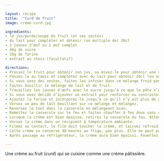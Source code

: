 ```yaml
---

layout: recipe
title:  "Curd de fruit"
image: creme-curd.jpg

ingredients:
- le jus/purée/soupe du fruit (et ses zestes)
- du lait pour compléter et obtenir (un multiple de) 20cl
- 2 jaunes d’œuf ou 1 œuf complet
- 40g de sucre
- 20g de farine
- extrait au choix (facultatif)

directions:
- Pressez le fruit pour obtenir son jus, ou mixez-le pour obtenir une soupe.
- Passez-la au tamis et complétez avec du lait pour obtenir 20cl (ou un multiple de 20cl si vous doublez, triplez, etc. les quantités).
- Si vous avez des zestes, faites les infuser dans ce mélange froid pendant au moins une heure.
- Faites bouillir le mélange de lait et de fruit.
- Travaillez les jaunes d'œufs avec le sucre jusqu’à ce que la pâte s’étire en ruban lorsqu’on la soulève.
- Si vous avez décidé d’ajouter un extrait pour renforcer ou contraster le goût du fruit, ajoutez-le maintenant.
- Ajoutez la farine et incorporez-la jusqu’à ce qu’il n’y ait plus de grumeau.
- Versez un peu de lait bouillant sur ce mélange et mélangez.
- Reversez le tout dans la casserole en mélangeant bien. 
- Remettez la casserole sur le feu et faites chauffer à feu doux sans cesser de remuer. 
- Lorsque la crème est bien épaisse, retirez la casserole du feu. Attention, la crème va épaissir en refroidissant.
- Versez la crème dans un récipient à température ambiante.
- Filmez au contact, le film doit toucher la crème, et laissez refroidir jusqu'à utilisation.
- Cette crème se conserve 48 heures au frigo, pas plus. Elle ne peut par ailleurs pas être congelée. 
- Après passage au réfrigérateur, la crème aura bien épaissi. Fouettez avant utilisation pour retrouver sa consistance de crème.

---
```


Une crème au fruit (<i lang="en">curd</i>) qui se cuisine comme une crème pâtissière.